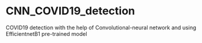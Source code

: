 # CNN_COVID19_detection
COVID19 detection with the help of Convolutional-neural network and using EfficientnetB1 pre-trained model
